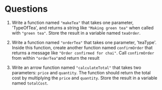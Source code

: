 # Questions

1. Write a function named `"makeTea"` that takes one parameter, 'TypeOfTea', and returns a string like `"Making green tea"` when called with `"green tea"`. Store the result in a variable named `teaOrder`.

2. Write a function named `"orderTea"` that takes one parameter, 'teaType'. Inside this function, create another function named `confirmOrder` that returns a message like `"Order confirmed for chai"`. Call `confirmOrder` from within `"orderTea"`and return the result

3. Write an arrow function named `"calculateTotal"` that takes two parameters: `price` and `quantity`. The function should return the total cost by multiplying the `price` and `quantity`. Store the result in a variable named `totalCost`.
